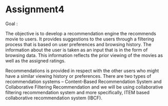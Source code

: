 # Assignment4

Goal :

The objective is to develop a recommendation engine the recommends movie to users. It provides suggestions to the users through a filtering process that is based on user preferences and browsing history. 
The information about the user is taken as an input that is in the form of browsing data. This information reflects the prior viewing of the movies as well as the assigned ratings.

Recommendations is provided in respect with the other users who might have a similar viewing history or preferences. There are two types of recommendation systems – Content-Based Recommendation System and Collaborative Filtering Recommendation and we will be using collaborative filtering recommendation system and more specifically, ITEM based collaborative recommendation system (IBCF).

